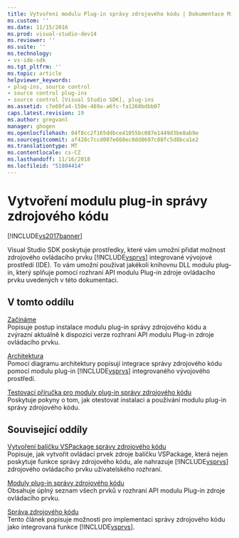 ```yaml
---
title: Vytvoření modulu Plug-in správy zdrojového kódu | Dokumentace Microsoftu
ms.custom: ''
ms.date: 11/15/2016
ms.prod: visual-studio-dev14
ms.reviewer: ''
ms.suite: ''
ms.technology:
- vs-ide-sdk
ms.tgt_pltfrm: ''
ms.topic: article
helpviewer_keywords:
- plug-ins, source control
- source control plug-ins
- source control [Visual Studio SDK], plug-ins
ms.assetid: c7e69fa4-150e-469a-a6fc-fa1260bdbb07
caps.latest.revision: 19
ms.author: gregvanl
manager: ghogen
ms.openlocfilehash: 04f8cc2f165ddbce41055bc087e1449d3be8ab9e
ms.sourcegitcommit: af428c7ccd007e668ec0dd8697c88fc5d8bca1e2
ms.translationtype: MT
ms.contentlocale: cs-CZ
ms.lasthandoff: 11/16/2018
ms.locfileid: "51804414"
---
```

# <a name="creating-a-source-control-plug-in"></a>Vytvoření modulu plug-in správy zdrojového kódu
[!INCLUDE[vs2017banner](../../includes/vs2017banner.md)]

Visual Studio SDK poskytuje prostředky, které vám umožní přidat možnost zdrojového ovládacího prvku [!INCLUDE[vsprvs](../../includes/vsprvs-md.md)] integrované vývojové prostředí (IDE). To vám umožní používat jakékoli knihovnu DLL modulu plug-in, který splňuje pomocí rozhraní API modulu Plug-in zdroje ovládacího prvku uvedených v této dokumentaci.  
  
## <a name="in-this-section"></a>V tomto oddílu  
 [Začínáme](../../extensibility/internals/getting-started-with-source-control-plug-ins.md)  
 Popisuje postup instalace modulu plug-in správy zdrojového kódu a zvýrazní aktuálně k dispozici verze rozhraní API modulu Plug-in zdroje ovládacího prvku.  
  
 [Architektura](../../extensibility/internals/source-control-plug-in-architecture.md)  
 Pomocí diagramu architektury popisují integrace správy zdrojového kódu pomocí modulu plug-in [!INCLUDE[vsprvs](../../includes/vsprvs-md.md)] integrovaného vývojového prostředí.  
  
 [Testovací příručka pro moduly plug-in správy zdrojového kódu](../../extensibility/internals/test-guide-for-source-control-plug-ins.md)  
 Poskytuje pokyny o tom, jak otestovat instalaci a používání modulu plug-in správy zdrojového kódu.  
  
## <a name="related-sections"></a>Související oddíly  
 [Vytvoření balíčku VSPackage správy zdrojového kódu](../../extensibility/internals/creating-a-source-control-vspackage.md)  
 Popisuje, jak vytvořit ovládací prvek zdroje balíčku VSPackage, která nejen poskytuje funkce správy zdrojového kódu, ale nahrazuje [!INCLUDE[vsprvs](../../includes/vsprvs-md.md)] zdrojového ovládacího prvku uživatelského rozhraní.  
  
 [Moduly plug-in správy zdrojového kódu](../../extensibility/source-control-plug-ins.md)  
 Obsahuje úplný seznam všech prvků v rozhraní API modulu Plug-in zdroje ovládacího prvku.  
  
 [Správa zdrojového kódu](../../extensibility/internals/source-control.md)  
 Tento článek popisuje možnosti pro implementaci správy zdrojového kódu jako integrovaná funkce [!INCLUDE[vsprvs](../../includes/vsprvs-md.md)].

